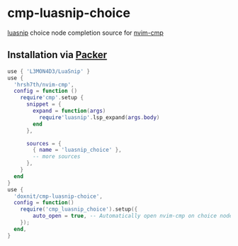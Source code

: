 # cmp-luasnip-choice

[luasnip](https://github.com/L3MON4D3/LuaSnip) choice node completion source for [nvim-cmp](https://github.com/hrsh7th/nvim-cmp)

## Installation via [Packer](https://github.com/wbthomason/packer.nvim)

```lua
use { 'L3MON4D3/LuaSnip' }
use {
  'hrsh7th/nvim-cmp',
  config = function ()
    require'cmp'.setup {
      snippet = {
        expand = function(args)
          require'luasnip'.lsp_expand(args.body)
        end
      },

      sources = {
        { name = 'luasnip_choice' },
        -- more sources
      },
    }
  end
}
use {
  'doxnit/cmp-luasnip-choice',
  config = function()
    require('cmp_luasnip_choice').setup({
        auto_open = true, -- Automatically open nvim-cmp on choice node (default: true)
    });
  end,
}
```
